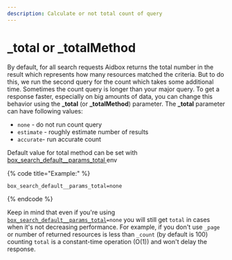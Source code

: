 ```yaml
---
description: Calculate or not total count of query
---
```


# \_total or \_totalMethod

By default, for all search requests Aidbox returns the total number in the result which represents how many resources matched the criteria. But to do this, we run the second query for the count which takes some additional time. Sometimes the count query is longer than your major query. To get a response faster, especially on big amounts of data, you can change this behavior using the **\_total** (or **\_totalMethod**) parameter. The **\_total** parameter can have following values:

* `none` - do not run count query&#x20;
* `estimate` - roughly estimate number of results
* `accurate`- run accurate count

Default value for total method can be set with [box\_search\_default\_\_params\_total ](../../../reference/configuration/environment-variables/optional-environment-variables.md#optional-environment-variables)env

{% code title="Example:" %}
```
box_search_default__params_total=none
```
{% endcode %}

Keep in mind that even if you're using [`box_search_default__params_total`](../../../reference/configuration/environment-variables/optional-environment-variables.md#optional-environment-variables)`=none` you will still get `total` in cases when it's not decreasing performance. For example, if you don't use `_page` or number of returned resources is less than `_count` (by default is 100) counting `total` is a constant-time operation (O(1)) and won't delay the response.
